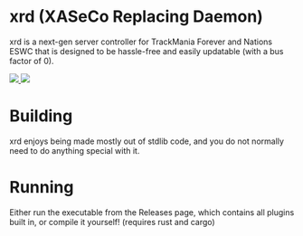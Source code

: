 # xrd (XASeCo Replacing Daemon)

xrd is a next-gen server controller for TrackMania Forever and Nations ESWC that is designed to be hassle-free and easily updatable (with a bus factor of 0).

<a href="https://discord.gg/5DT5Vs2ZHS">
  <img src="https://discordapp.com/api/guilds/951272271266344960/widget.png?style=shield"/>
</a>

<img src="https://i.arxius.io/8c526630.png"/>

# Building

xrd enjoys being made mostly out of stdlib code, and you do not normally need to do anything special with it.

# Running

Either run the executable from the Releases page, which contains all plugins built in, or compile it yourself! (requires rust and cargo)
